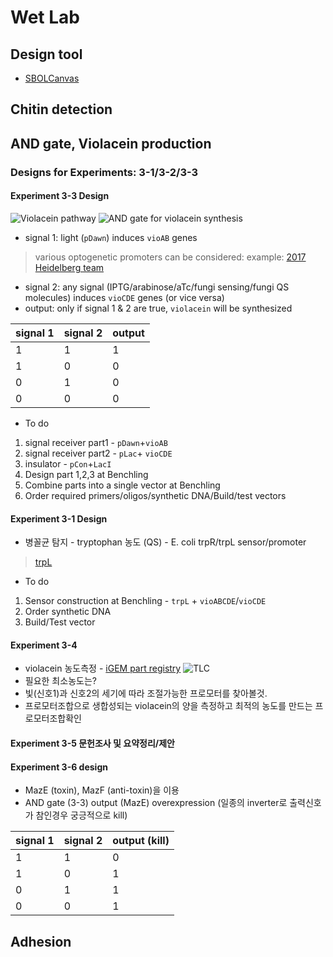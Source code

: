 # Wet Lab
## Design tool
* [SBOLCanvas](https://pubs.acs.org/doi/10.1021/acssynbio.1c00096)

## Chitin detection

## AND gate, Violacein production
### Designs for Experiments: 3-1/3-2/3-3 

#### Experiment 3-3 Design
![Violacein pathway](https://2019.igem.org/wiki/images/4/42/T--Guelph--VioPathwayDevin.png)
![AND gate for violacein synthesis](https://user-images.githubusercontent.com/14289498/131956796-8ce9716c-a63b-43da-aae1-c37b9866843e.png)
* signal 1: light (`pDawn`) induces `vioAB` genes
>various optogenetic promoters can be considered:
>example: [2017 Heidelberg team](http://2017.igem.org/Team:Heidelberg/Optogenetics) 

* signal 2: any signal (IPTG/arabinose/aTc/fungi sensing/fungi QS molecules) induces `vioCDE` genes (or vice versa)
* output: only if signal 1 & 2 are true, `violacein` will be synthesized

| signal 1 | signal 2 | output |
| ---- | ---- | ---- |
|1|1|1|
|1|0|0|
|0|1|0|
|0|0|0|

* To do
1. signal receiver part1 - `pDawn`+`vioAB`
2. signal receiver part2 - `pLac`+ `vioCDE`
3. insulator - `pCon`+`LacI`
4. Design part 1,2,3 at Benchling
5. Combine parts into a single vector at Benchling
6. Order required primers/oligos/synthetic DNA/Build/test vectors

#### Experiment 3-1 Design
* 병꼴균 탐지 - tryptophan 농도 (QS) - E. coli trpR/trpL sensor/promoter
> [trpL](http://parts.igem.org/Part:BBa_K360124)
* To do
1. Sensor construction at Benchling - `trpL` + `vioABCDE`/`vioCDE`
2. Order synthetic DNA
3. Build/Test vector

#### Experiment 3-4
* violacein 농도측정 - [iGEM part registry](http://parts.igem.org/Part:BBa_K274002:Experience)
![TLC](http://parts.igem.org/wiki/images/7/71/Tlc_%28tinal%29.jpg)
* 필요한 최소농도는?
* 빛(신호1)과 신호2의 세기에 따라 조절가능한 프로모터를 찾아볼것.
* 프로모터조합으로 생합성되는 violacein의 양을 측정하고 최적의 농도를 만드는 프로모터조합확인

#### Experiment 3-5 문헌조사 및 요약정리/제안
#### Experiment 3-6 design
* MazE (toxin), MazF (anti-toxin)을 이용
* AND gate (3-3) output (MazE) overexpression (일종의 inverter로 출력신호가 참인경우 궁긍적으로 kill)

| signal 1 | signal 2 | output (kill) |
| ---- | ---- | ---- |
|1|1|0|
|1|0|1|
|0|1|1|
|0|0|1|

## Adhesion

